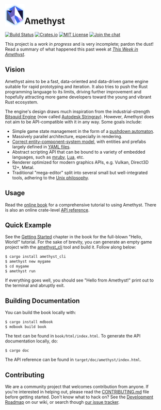 <img align="left" width="64px" src="./book/images/amethyst_thumb.png" />

# Amethyst

[![Build Status][s1]][tc] [![Crates.io][s2]][ci] [![MIT License][s3]][ml] [![Join the chat][s4]][gc]

[s1]: https://travis-ci.org/ebkalderon/amethyst.svg?branch=master
[s2]: https://img.shields.io/badge/crates.io-0.1.4-orange.svg
[s3]: https://img.shields.io/badge/license-MIT-blue.svg
[s4]: https://badges.gitter.im/ebkalderon/amethyst.svg

[tc]: https://travis-ci.org/ebkalderon/amethyst/
[ci]: https://crates.io/crates/amethyst/
[ml]: https://github.com/ebkalderon/amethyst/blob/master/COPYING
[gc]: https://gitter.im/ebkalderon/amethyst?utm_source=badge&utm_medium=badge&utm_campaign=pr-badge&utm_content=badge

This project is a *work in progress* and is very incomplete; pardon the dust!
Read a summary of what happened this past week at [*This Week in Amethyst*][tw].

[tw]: https://thisweekinamethyst.wordpress.com/

## Vision

Amethyst aims to be a fast, data-oriented and data-driven game engine suitable
for rapid prototyping and iteration. It also tries to push the Rust programming
language to its limits, driving further improvement and hopefully attracting
more game developers toward the young and vibrant Rust ecosystem.

The engine's design draws much inspiration from the industrial-strength
[Bitsquid Engine][bs] (now called [Autodesk Stringray][sr]). However, Amethyst
does not aim to be API-compatible with it in any way. Some goals include:

[bs]: http://twvideo01.ubm-us.net/o1/vault/gdc2012/slides/Programming%20Track/Persson_Tobias_Flexible_Rendering.pdf.pdf
[sr]: http://stingrayengine.com/

* Simple game state management in the form of a [pushdown automaton][pa].
* Massively parallel architecture, especially in rendering.
* [Correct entity-component-system model][em], with entities and prefabs largely
  defined in [YAML files][ya].
* Abstract scripting API that can be bound to a variety of embedded languages,
  such as [mruby][mr], [Lua][lu], etc.
* Renderer optimized for modern graphics APIs, e.g. Vulkan, Direct3D 12+, Metal.
* Traditional "mega-editor" split into several small but well-integrated tools,
  adhering to the [Unix philosophy][up].

[pa]: http://gameprogrammingpatterns.com/state.html#pushdown-automata
[em]: http://shaneenishry.com/blog/2014/12/27/misconceptions-of-component-based-entity-systems/
[ya]: http://www.yaml.org/
[mr]: http://mruby.org/
[lu]: http://www.lua.org/
[up]: https://en.wikipedia.org/wiki/Unix_philosophy

## Usage

Read the [online book][bk] for a comprehensive tutorial to using Amethyst. There
is also an online crate-level [API reference][ar].

[bk]: http://ebkalderon.github.io/amethyst/
[ar]: http://ebkalderon.github.io/amethyst/doc/amethyst/

## Quick Example

See the [Getting Started][gs] chapter in the book for the full-blown "Hello,
World!" tutorial. For the sake of brevity, you can generate an empty game
project with the [amethyst_cli][ac] tool and build it. Follow along below:

[gs]: http://ebkalderon.github.io/amethyst/getting_started.html
[ac]: https://github.com/ebkalderon/amethyst_cli

```
$ cargo install amethyst_cli
$ amethyst new mygame
$ cd mygame
$ amethyst run
```

If everything goes well, you should see "Hello from Amethyst!" print out to the
terminal and abruptly exit.

## Building Documentation

You can build the book locally with:

```
$ cargo install mdbook
$ mdbook build book
```

The text can be found in `book/html/index.html`. To generate the API
documentation locally, do:

```
$ cargo doc
```

The API reference can be found in `target/doc/amethyst/index.html`.

## Contributing

We are a community project that welcomes contribution from anyone. If you're
interested in helping out, please read the [CONTRIBUTING.md][cm] file before
getting started. Don't know what to hack on? See the
[Development Roadmap][dr] on our wiki, or search though [our issue tracker][it].

[cm]: ./CONTRIBUTING.md
[dr]: https://github.com/ebkalderon/amethyst/wiki/Roadmap
[it]: https://github.com/ebkalderon/amethyst/issues
